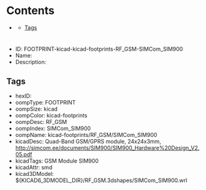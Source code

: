 



Contents
========

* [](#)
	* [Tags](#tags)

# 

- ID: FOOTPRINT-kicad-kicad-footprints-RF_GSM-SIMCom_SIM900
- Name: 
- Description: 

## Tags

- hexID: 
- oompType: FOOTPRINT
- oompSize: kicad
- oompColor: kicad-footprints
- oompDesc: RF_GSM
- oompIndex: SIMCom_SIM900
- oompName: kicad-footprints/RF_GSM/SIMCom_SIM900
- kicadDesc: Quad-Band GSM/GPRS module, 24x24x3mm, http://simcom.ee/documents/SIM900/SIM900_Hardware%20Design_V2.05.pdf
- kicadTags: GSM Module SIM900
- kicadAttr: smd
- kicad3DModel: ${KICAD6_3DMODEL_DIR}/RF_GSM.3dshapes/SIMCom_SIM900.wrl
